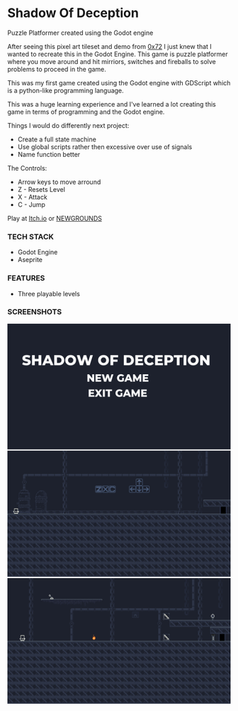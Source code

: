 # Shadow Of Deception
Puzzle Platformer created using the Godot engine

After seeing this pixel art tileset and demo from [0x72](https://0x72.itch.io) I just knew that I wanted to recreate this in the Godot Engine. 
This game is puzzle platformer where you move around and hit mirriors, switches and fireballs to solve problems to proceed in the game.

This was my first game created using the Godot engine with GDScript which is a python-like programming language.

This was a huge learning experience and I've learned a lot creating this game in terms of programming and the Godot engine.

Things I would do differently next project:

- Create a full state machine
- Use global scripts rather then excessive over use of signals
- Name function better

The Controls:

- Arrow keys to move arround
- Z - Resets Level
- X - Attack
- C - Jump

Play at [Itch.io](https://vivaz.itch.io/shadow-of-deception) or [NEWGROUNDS](https://www.newgrounds.com/portal/view/730897)

### TECH STACK

- Godot Engine
- Aseprite

### FEATURES

- Three playable levels

### SCREENSHOTS

![](screenshots/0.png)
![](screenshots/1.png)
![](screenshots/2.png)
